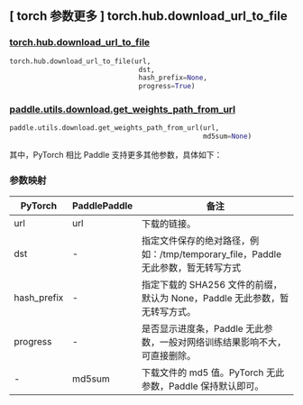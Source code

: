 ## [ torch 参数更多 ] torch.hub.download_url_to_file

### [torch.hub.download_url_to_file](https://pytorch.org/docs/stable/hub.html?highlight=download#torch.hub.download_url_to_file)

```python
torch.hub.download_url_to_file(url,
                                dst,
                                hash_prefix=None,
                                progress=True)
```

### [paddle.utils.download.get_weights_path_from_url](https://www.paddlepaddle.org.cn/documentation/docs/zh/develop/api/paddle/utils/download/get_weights_path_from_url_cn.html)

```python
paddle.utils.download.get_weights_path_from_url(url,
                                                md5sum=None)
```

其中，PyTorch 相比 Paddle 支持更多其他参数，具体如下：

### 参数映射

| PyTorch       | PaddlePaddle | 备注                                                   |
| ------------- | ------------ | ------------------------------------------------------ |
|url            |url           |下载的链接。|
|dst            |-             |指定文件保存的绝对路径，例如：/tmp/temporary_file，Paddle 无此参数，暂无转写方式|
|hash_prefix    |-             |指定下载的 SHA256 文件的前缀，默认为 None，Paddle 无此参数，暂无转写方式。|
|progress       |-             |是否显示进度条，Paddle 无此参数，一般对网络训练结果影响不大，可直接删除。|
|-              |md5sum        |下载文件的 md5 值。PyTorch 无此参数，Paddle 保持默认即可。|
